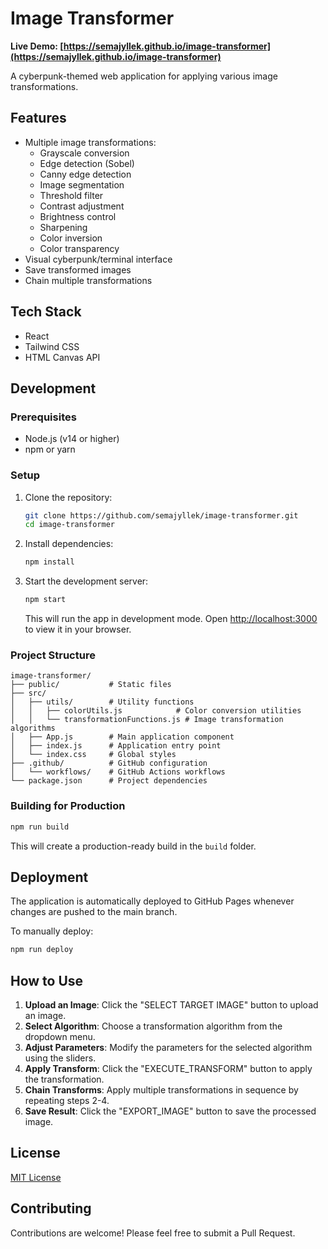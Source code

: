 # Image Transformer

**Live Demo: [https://semajyllek.github.io/image-transformer](https://semajyllek.github.io/image-transformer)**

A cyberpunk-themed web application for applying various image transformations.


## Features

- Multiple image transformations:
  - Grayscale conversion
  - Edge detection (Sobel)
  - Canny edge detection
  - Image segmentation
  - Threshold filter
  - Contrast adjustment
  - Brightness control
  - Sharpening
  - Color inversion
  - Color transparency
- Visual cyberpunk/terminal interface
- Save transformed images
- Chain multiple transformations

## Tech Stack

- React
- Tailwind CSS
- HTML Canvas API

## Development

### Prerequisites

- Node.js (v14 or higher)
- npm or yarn

### Setup

1. Clone the repository:
   ```bash
   git clone https://github.com/semajyllek/image-transformer.git
   cd image-transformer
   ```

2. Install dependencies:
   ```bash
   npm install
   ```

3. Start the development server:
   ```bash
   npm start
   ```
   This will run the app in development mode. Open [http://localhost:3000](http://localhost:3000) to view it in your browser.

### Project Structure

```
image-transformer/
├── public/           # Static files
├── src/              
│   ├── utils/        # Utility functions
│   │   ├── colorUtils.js            # Color conversion utilities
│   │   └── transformationFunctions.js # Image transformation algorithms
│   ├── App.js        # Main application component
│   ├── index.js      # Application entry point
│   └── index.css     # Global styles
├── .github/          # GitHub configuration
│   └── workflows/    # GitHub Actions workflows
└── package.json      # Project dependencies
```

### Building for Production

```bash
npm run build
```

This will create a production-ready build in the `build` folder.

## Deployment

The application is automatically deployed to GitHub Pages whenever changes are pushed to the main branch.

To manually deploy:

```bash
npm run deploy
```

## How to Use

1. **Upload an Image**: Click the "SELECT TARGET IMAGE" button to upload an image.
2. **Select Algorithm**: Choose a transformation algorithm from the dropdown menu.
3. **Adjust Parameters**: Modify the parameters for the selected algorithm using the sliders.
4. **Apply Transform**: Click the "EXECUTE_TRANSFORM" button to apply the transformation.
5. **Chain Transforms**: Apply multiple transformations in sequence by repeating steps 2-4.
6. **Save Result**: Click the "EXPORT_IMAGE" button to save the processed image.

## License

[MIT License](LICENSE)

## Contributing

Contributions are welcome! Please feel free to submit a Pull Request.